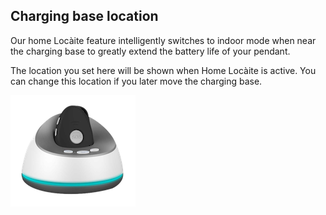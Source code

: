 ## Charging base location

Our home Locàite feature intelligently switches to indoor mode when near the charging base to greatly extend the battery life of your pendant.

The location you set here will be shown when Home Locàite is active. You can change this location if you later move the charging base.

![charging base](https://raw.githubusercontent.com/caiteltd/public/master/assets/charging-base.png)
